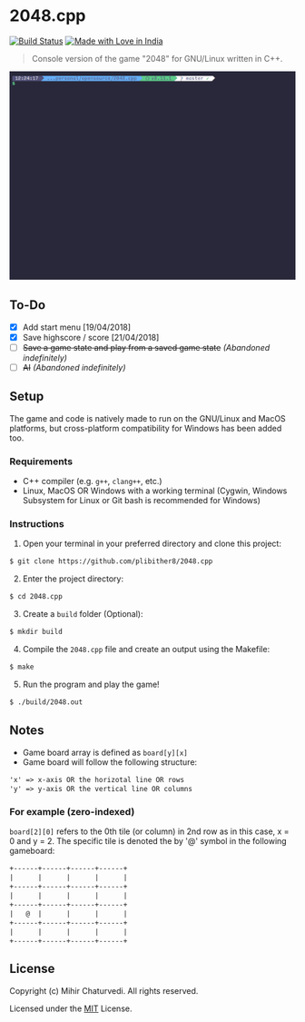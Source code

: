 # 2048.cpp

[![Build Status](https://img.shields.io/travis/plibither8/2048.cpp.svg)](https://travis-ci.com/plibither8/2048.cpp)
[![Made with Love in India](https://madewithlove.org.in/badge.svg)](https://madewithlove.org.in/)

> Console version of the game "2048" for GNU/Linux written in C++.

![Demo of usage](assets/demo.gif)

## To-Do

- [x] Add start menu [19/04/2018]
- [x] Save highscore / score [21/04/2018]
- [ ] ~~Save a game state and play from a saved game state~~ *(Abandoned indefinitely)*
- [ ] ~~AI~~ *(Abandoned indefinitely)*

## Setup

The game and code is natively made to run on the GNU/Linux and MacOS platforms, but cross-platform compatibility for Windows has been added too.

### Requirements

* C++ compiler (e.g. `g++`, `clang++`, etc.)
* Linux, MacOS OR Windows with a working terminal (Cygwin, Windows Subsystem for Linux or Git bash is recommended for Windows)

### Instructions

1. Open your terminal in your preferred directory and clone this project:
```bash
$ git clone https://github.com/plibither8/2048.cpp
```
2. Enter the project directory:
```bash
$ cd 2048.cpp
```
3. Create a `build` folder (Optional):
```bash
$ mkdir build
```
4. Compile the `2048.cpp` file and create an output using the Makefile:
```bash
$ make
```
5. Run the program and play the game!
```bash
$ ./build/2048.out
```

## Notes


* Game board array is defined as `board[y][x]`
* Game board will follow the following structure:

```
'x' => x-axis OR the horizotal line OR rows
'y' => y-axis OR the vertical line OR columns
```

### For example (zero-indexed)

`board[2][0]` refers to the 0th tile (or column) in 2nd row as in this case, x = 0 and y = 2. The specific tile is denoted the by '@' symbol in the following gameboard:

```
+------+------+------+------+
|      |      |      |      |
+------+------+------+------+
|      |      |      |      |
+------+------+------+------+
|   @  |      |      |      |
+------+------+------+------+
|      |      |      |      |
+------+------+------+------+
```

## License

Copyright (c) Mihir Chaturvedi. All rights reserved.

Licensed under the [MIT](LICENSE) License.